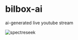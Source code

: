 # bilbox-ai


ai-generated live youtube stream


![spectreseek](https://user-images.githubusercontent.com/2983158/232267377-342d9cba-f802-41c9-af9b-567d6822eb42.png)
